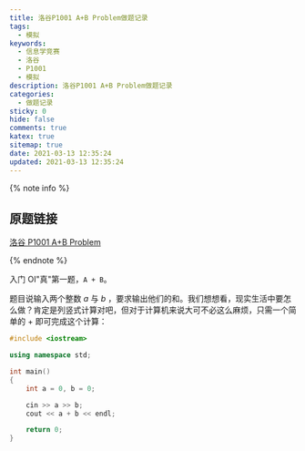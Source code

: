 ```yaml
---
title: 洛谷P1001 A+B Problem做题记录
tags:
  - 模拟
keywords:
  - 信息学竞赛
  - 洛谷
  - P1001
  - 模拟
description: 洛谷P1001 A+B Problem做题记录
categories:
  - 做题记录
sticky: 0
hide: false
comments: true
katex: true
sitemap: true
date: 2021-03-13 12:35:24
updated: 2021-03-13 12:35:24
---
```


{% note info %}

## 原题链接

[洛谷 P1001 A+B Problem](https://www.luogu.com.cn/problem/P1001)

{% endnote %}

入门 OI"真"第一题，`A + B`。

题目说输入两个整数 $a$ 与 $b$ ，要求输出他们的和。我们想想看，现实生活中要怎么做？肯定是列竖式计算对吧，但对于计算机来说大可不必这么麻烦，只需一个简单的 $+$ 即可完成这个计算：

```cpp
#include <iostream>

using namespace std;

int main()
{
    int a = 0, b = 0;

    cin >> a >> b;
    cout << a + b << endl;

    return 0;
}
```
